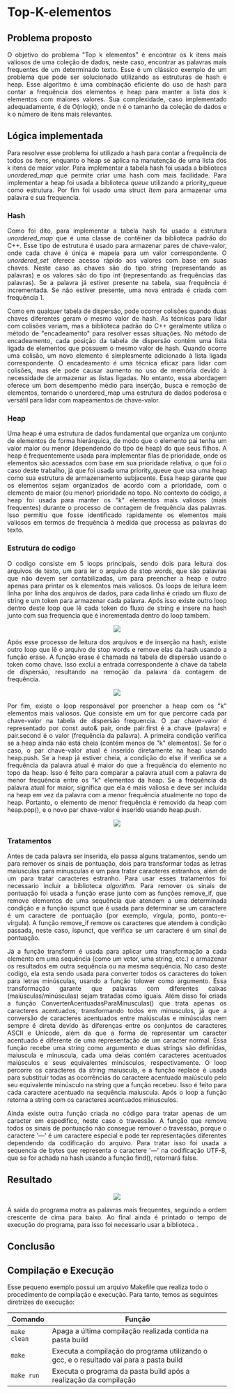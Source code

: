 # Top-K-elementos

## Problema proposto
<p align="justify">
O objetivo do problema "Top k elementos" é encontrar os k itens mais valiosos de uma coleção de dados, neste caso, encontrar as palavras mais frequentes de um determinado texto. Esse é um clássico exemplo de um problema que pode ser solucionado utilizando as estruturas de hash e heap. Esse algoritmo é uma combinação eficiente do uso de hash para contar a frequência dos elementos e heap para manter a lista dos k elementos com maiores valores. Sua complexidade, caso implementado adequadamente, é de O(nlogk), onde n é o tamanho da coleção de dados e k o número de itens mais relevantes.

## Lógica implementada
<p align="justify">
Para resolver esse problema foi utilizado a hash para contar a frequência de todos os itens, enquanto o heap se aplica na manutenção de uma lista dos k itens de maior valor. Para implementar a tabela hash foi usada a biblioteca <i>unordered_map</i> que permite criar uma hash com mais facilidade. Para implementar a heap foi usada a biblioteca <i>queue</i> utilizando a priority_queue como estrutura. Por fim foi usado uma struct <i>Item</i> para armazenar uma palavra e sua frequencia.

### Hash
<p align="justify">
Como foi dito, para implementar a tabela hash foi usado a estrutura <i>unordered_map</i> que é uma classe de contêiner da biblioteca padrão do C++. Esse tipo de estrutura é usado para armazenar pares de chave-valor, onde cada chave é única e mapeia para um valor correspondente. O <i>unordered_set</i> oferece acesso rápido aos valores com base em suas chaves. Neste caso as chaves são do tipo string (representando as palavras) e os valores são do tipo int (representando as frequências das palavras).  Se a palavra já estiver presente na tabela, sua frequência é incrementada. Se não estiver presente, uma nova entrada é criada com frequência 1.

<p align="justify">
Como em qualquer tabela de dispersão, pode ocorrer colisões quando duas chaves diferentes geram o mesmo valor de hash. As técnicas para lidar com colisões variam, mas a biblioteca padrão do C++ geralmente utiliza o método de "encadeamento" para resolver essas situações. No método de encadeamento, cada posição da tabela de dispersão contém uma lista ligada de elementos que possuem o mesmo valor de hash. Quando ocorre uma colisão, um novo elemento é simplesmente adicionado à lista ligada correspondente. O encadeamento é uma técnica eficaz para lidar com colisões, mas ele pode causar aumento no uso de memória devido à necessidade de armazenar as listas ligadas. No entanto, essa abordagem oferece um bom desempenho médio para inserção, busca e remoção de elementos, tornando o unordered_map uma estrutura de dados poderosa e versátil para lidar com mapeamentos de chave-valor. 

### Heap
<p align="justify">
Uma heap é uma estrutura de dados fundamental que organiza um conjunto de elementos de forma hierárquica, de modo que o elemento pai tenha um valor maior ou menor (dependendo do tipo de heap) do que seus filhos. A heap é frequentemente usada para implementar filas de prioridade, onde os elementos são acessados com base em sua prioridade relativa, o que foi o caso deste trabalho, já que foi usada uma priority_queue que usa uma heap como sua estrutura de armazenamento subjacente. Essa heap garante que os elementos sejam organizados de acordo com a prioridade, com o elemento de maior (ou menor) prioridade no topo. No contexto do código, a heap foi usada para manter os "k" elementos mais valiosos (mais frequentes) durante o processo de contagem de frequência das palavras. Isso permitiu que fosse identificado rapidamente os elementos mais valiosos em termos de frequência à medida que processa as palavras do texto.

### Estrutura do codigo
<p align="justify">
O codigo consiste em 5 loops principais, sendo dois para leitura dos arquivos de texto, um para ler o arquivo de stop words, que são palavras que não devem ser contabilizadas, um para preencher a heap e outro apenas para printar os k elementos mais valiosos. Os loops de leitura leem linha por linha dos arquivos de dados, para cada linha é criado um fluxo de string e um token para armazenar cada palavra. Após isso existe outro loop dentro deste loop que lê cada token do fluxo de string e insere na hash junto com sua frequencia que é incrementada dentro do loop tambem.

<p align="center">
<img src="images/leitura.JPG">
</p>

<p align="justify">
Após esse processo de leitura dos arquivos e de inserção na hash, existe outro loop que lê o arquivo de stop words e remove elas da hash usando a função erase. A função erase é chamada na tabela de dispersão usando o token como chave. Isso exclui a entrada correspondente à chave da tabela de dispersão, resultando na remoção da palavra da contagem de frequência.

<p align="center">
<img src="images/sw.JPG">
</p>

<p align="justify">
Por fim, existe o loop responsável por preencher a heap com os "k" elementos mais valiosos. Que consiste em um for que percorre cada par chave-valor na tabela de dispersão frequencia. O par chave-valor é representado por const auto& pair, onde pair.first é a chave (palavra) e pair.second é o valor (frequência da palavra). A primeira condição verifica se a heap ainda não está cheia (contém menos de "k" elementos). Se for o caso, o par chave-valor atual é inserido diretamente na heap usando heap.push. Se a heap já estiver cheia, a condição do else if verifica se a frequência da palavra atual é maior do que a frequência do elemento no topo da heap. Isso é feito para comparar a palavra atual com a palavra de menor frequência entre os "k" elementos da heap. Se a frequência da palavra atual for maior, significa que ela é mais valiosa e deve ser incluída na heap em vez da palavra com a menor frequência atualmente no topo da heap. Portanto, o elemento de menor frequência é removido da heap com heap.pop(), e o novo par chave-valor é inserido usando heap.push.

<p align="center">
<img src="images/heap.JPG">
</p>
 
### Tratamentos
<p align="justify">
Antes de cada palavra ser inserida, ela passa alguns tratamentos, sendo um para remover os sinais de pontuação, dois para transformar todas as letras maiusculas para minusculas e um para tratar caracteres estranhos, além de um para tratar caracteres estranho. Para usar esses tratamentos foi necessario incluir a biblioteca <i>algorithm</i>. Para remover os sinais de pontuação foi usada a função erase junto com as funções remove_if, que remove elementos de uma sequência que atendem a uma determinada condição e a função ispunct que é usada para determinar se um caractere é um caractere de pontuação (por exemplo, vírgula, ponto, ponto-e-vírgula). A função remove_if remove os caracteres que atendem à condição passada, neste caso, ispunct, que verifica se um caractere é um sinal de pontuação.
<p align="justify">
Já a função transform é usada para aplicar uma transformação a cada elemento em uma sequência (como um vetor, uma string, etc.) e armazenar os resultados em outra sequência ou na mesma sequência. No caso deste codigo, ela esta sendo usada para converter todos os caracteres do token para letras minúsculas, usando a função tolower como argumento. Essa transformação garante que palavras com diferentes caixas (maiúsculas/minúsculas) sejam tratadas como iguais. Além disso foi criada a função ConverterAcentuadasParaMinusculas() que trata apenas os caracteres acentuados, transformando todos em minusculos, já que a conversão de caracteres acentuados entre maiúsculas e minúsculas nem sempre é direta devido às diferenças entre os conjuntos de caracteres ASCII e Unicode, além da que a forma de representar um caracter acentuado é diferente de uma representação de um caracter normal. Essa função recebe uma string como argumento e duas strings são definidas, maiuscula e minuscula, cada uma delas contém caracteres acentuados maiúsculos e seus equivalentes minúsculos, respectivamente. O loop percorre os caracteres da string maiuscula, e a função replace é usada para substituir todas as ocorrências do caractere acentuado maiúsculo pelo seu equivalente minúsculo na string que a função recebeu. Isso é feito para cada caractere acentuado na sequência maiuscula. Após o loop a função retorna a string com os caracteres acentuados minusculos.
<p align="justify">
Ainda existe outra função criada no código para tratar apenas de um caracter em espedifico, neste caso o travessão. A função que remove todos os sinais de pontuação não consegue remover o travessão, porque o caractere '—' é um caractere especial e pode ter representações diferentes dependendo da codificação do arquivo. Para tratar isso foi usada a sequencia de bytes que representa o caractere '—' na codificação UTF-8, que se for achada na hash usando a função find(), retornará false.

## Resultado

<p align="center">
<img src="images/print.JPG">
</p>

<p align="justify">
A saida do programa motra as palavras mais frequentes, seguindo a ordem crescente de cima para baixo. Ao final ainda é printado o tempo de execução do programa, para isso foi necessario usar a biblioteca <time.h>. 

## Conclusão

## Compilação e Execução

Esse pequeno exemplo possui um arquivo Makefile que realiza todo o procedimento de compilação e execução. Para tanto, temos as seguintes diretrizes de execução:


| Comando                |  Função                                                                                           |
| -----------------------| ------------------------------------------------------------------------------------------------- |
|  `make clean`          | Apaga a última compilação realizada contida na pasta build                                        |
|  `make`                | Executa a compilação do programa utilizando o gcc, e o resultado vai para a pasta build           |
|  `make run`            | Executa o programa da pasta build após a realização da compilação                                 |
